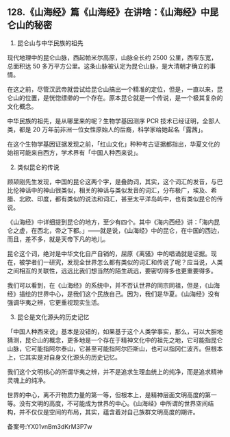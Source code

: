## 128.《山海经》篇《山海经》在讲啥：《山海经》中昆仑山的秘密
1. 昆仑山与中华民族的祖先


现代地理中的昆仑山脉，西起帕米尔高原，山脉全长约 2500 公里，西窄东宽，总面积达 50 多万平方公里。这条山脉被认定为昆仑山脉，是大清朝才确立的事情。


在这之前，尽管汉武帝就尝试给昆仑山搞出一个精准的定位，但是，一直以来，昆仑山的位置，是恍惚缥缈的一个存在。原本昆仑就是一个传说，是一个极其复杂的文化概念。


中华民族的祖先，是从哪里来的呢？生物学基因测序 PCR 技术已经证明，全部人类，都是 20 万年前非洲一位女性原始人的后裔，科学家给她起名「露茜」。


在这个生物学基因证据发现之前，「红山文化」种种考古证据都指出，华夏文化的始祖可能来自西方，学术界有「中国人种西来说」。


2. 类似昆仑的传说


顾颉刚先生发现，中国的昆仑这两个字，是叠韵词，其实，这个词汇的发音，与巴比伦神话中的神山很类似，相关的神话与类似发音的词汇，分布极广，埃及、希腊、北欧、印度，都有类似的说法和词汇，甚至太平洋岛屿中，也有类似昆仑的传说。


《山海经》中详细提到昆仑的地方，至少有四个。其中《海内西经》讲：「海内昆仑之虚，在西北，帝之下都。」——就是说，《山海经》中的昆仑，在中国的西边，而且，差不多，就是天帝下凡的地儿。


昆仑这个词，绝对是中华文化自产自销的，屈原《离骚》中的唱诵就是证据。现在，被学者们一研究，发现全世界怎么都有类似的词汇和传说了呢？应当说，人类之间相互的关联性，远远比我们想当然的陌生疏远，要密切得多也更重要得多。


我们可以看到，在《山海经》的系统中，并不否认世界的同宗同祖，但是，《山海经》描绘的世界中心，是我们这个民族自己。因为，我们是华夏。《山海经》没有强调华夷之辨，它更重视现实生活。


3. 昆仑是文化源头的历史记忆


「中国人种西来说」基本是没错的，如果基于这个人类学事实，那么，可以大胆地猜测，昆仑山的概念，更多地是一个存在于精神文化中的祖先之地，它可能指昆仑山脉，它可能指阿尔泰山，它甚至可能指阿尔匹斯山，也可以指冈仁波齐。但根本上，它其实是对自身文化源头的历史记忆。


我们这个文明核心的所谓华夷之辨，并不是追求生理血统上的纯净，而是追求精神灵魂上的纯净。


世界的中心，离不开物质力量的第一等，但根本上，是精神层面文明高度的第一等。没有文明的高度，不可能成为世界的中心。《山海经》中所谓的世界空间结构，并不仅仅是空间的布局，其实，蕴含着对自己族群文明高度的期许。


备案号:YX01vnBm3dKrM3P7w

